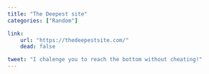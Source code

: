 ```yaml
---
title: "The Deepest site"
categories: ["Random"]

link:
    url: "https://thedeepestsite.com/"
    dead: false

tweet: "I chalenge you to reach the bottom without cheating!"
---
```

